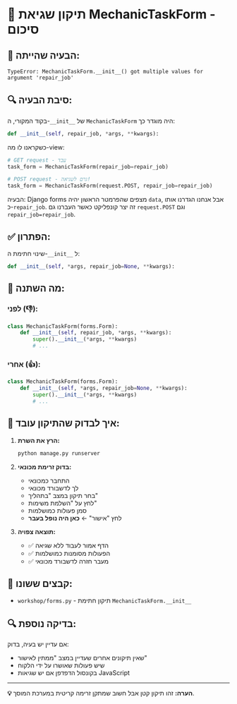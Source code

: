 # 🔧 תיקון שגיאת MechanicTaskForm - סיכום

## 🐛 הבעיה שהייתה:
```
TypeError: MechanicTaskForm.__init__() got multiple values for argument 'repair_job'
```

## 🔍 סיבת הבעיה:
בקוד המקורי, ה-`__init__` של `MechanicTaskForm` היה מוגדר כך:
```python
def __init__(self, repair_job, *args, **kwargs):
```

כשקראנו לו מה-view:
```python
# GET request - עבד
task_form = MechanicTaskForm(repair_job=repair_job)

# POST request - גרם לשגיאה!
task_form = MechanicTaskForm(request.POST, repair_job=repair_job)
```

הבעיה: Django forms מצפים שהפרמטר הראשון יהיה `data`, אבל אנחנו הגדרנו אותו כ-`repair_job`. זה יצר קונפליקט כאשר העברנו גם `request.POST` וגם `repair_job=repair_job`.

## ✅ הפתרון:
שינוי חתימת ה-`__init__` ל:
```python
def __init__(self, *args, repair_job=None, **kwargs):
```

## 📝 מה השתנה:

### לפני (👎):
```python
class MechanicTaskForm(forms.Form):
    def __init__(self, repair_job, *args, **kwargs):
        super().__init__(*args, **kwargs)
        # ...
```

### אחרי (👍):
```python
class MechanicTaskForm(forms.Form):
    def __init__(self, *args, repair_job=None, **kwargs):
        super().__init__(*args, **kwargs)
        # ...
```

## 🧪 איך לבדוק שהתיקון עובד:

1. **הרץ את השרת:**
   ```bash
   python manage.py runserver
   ```

2. **בדוק זרימת מכונאי:**
   - התחבר כמכונאי
   - לך לדשבורד מכונאי
   - בחר תיקון במצב "בתהליך"
   - לחץ על "השלמת משימות"
   - סמן פעולות כמושלמות
   - לחץ "אישור" ← **כאן היה נופל בעבר**

3. **תוצאה צפויה:**
   - ✅ הדף אמור לעבוד ללא שגיאה
   - ✅ הפעולות מסומנות כמושלמות
   - ✅ מעבר חזרה לדשבורד מכונאי

## 🎯 קבצים ששונו:
- `workshop/forms.py` - תיקון חתימת `MechanicTaskForm.__init__`

## 🔍 בדיקה נוספת:
אם עדיין יש בעיה, בדוק:
- שאין תיקונים אחרים שעדיין במצב "ממתין לאישור"
- שיש פעולות שאושרו על ידי הלקוח
- בקונסול הדפדפן אם יש שגיאות JavaScript

---
**💡 הערה:** זהו תיקון קטן אבל חשוב שמתקן זרימה קריטית במערכת המוסך.
